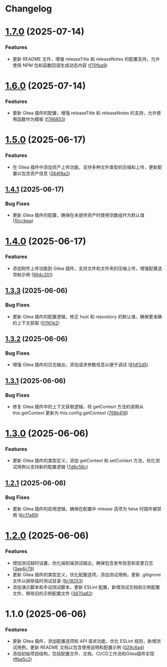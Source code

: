 # Changelog

# [1.7.0](https://github.com/lib-pack/release-it-gitea/compare/1.6.0...1.7.0) (2025-07-14)

### Features

- 更新 README 文件，增强 releaseTitle 和 releaseNotes 的配置支持，允许使用 NPM 包和函数回调生成动态内容 ([f70fba9](https://github.com/lib-pack/release-it-gitea/commit/f70fba94ebf96a9fef3b723a4355d00a558f5308))

# [1.6.0](https://github.com/lib-pack/release-it-gitea/compare/1.5.0...1.6.0) (2025-07-14)

### Features

- 更新 Gitea 插件的配置，增强 releaseTitle 和 releaseNotes 的支持，允许使用函数作为模板 ([f786853](https://github.com/lib-pack/release-it-gitea/commit/f786853036ecc689a9362f45f8ffc3e115e847df))

# [1.5.0](https://github.com/lib-pack/release-it-gitea/compare/1.4.1...1.5.0) (2025-06-17)

### Features

- 在 Gitea 插件中添加资产上传功能，支持多种文件类型的压缩和上传，更新配置以包含资产信息 ([364f8a2](https://github.com/lib-pack/release-it-gitea/commit/364f8a28a536332b846a9e9620cd9cb2e8c0b69a))

## [1.4.1](https://github.com/lib-pack/release-it-gitea/compare/1.4.0...1.4.1) (2025-06-17)

### Bug Fixes

- 更新 Gitea 插件的配置，确保在未提供资产时使用空数组作为默认值 ([10ccbea](https://github.com/lib-pack/release-it-gitea/commit/10ccbea6b66d6b180639c1d28dd3bbc871f049e7))

# [1.4.0](https://github.com/lib-pack/release-it-gitea/compare/1.3.3...1.4.0) (2025-06-17)

### Features

- 添加附件上传功能到 Gitea 插件，支持文件和文件夹的压缩上传，增强配置选项和示例 ([994c201](https://github.com/lib-pack/release-it-gitea/commit/994c2017ad735a4114112d741e1262419643589b))

## [1.3.3](https://github.com/lib-pack/release-it-gitea/compare/1.3.2...1.3.3) (2025-06-06)

### Bug Fixes

- 更新 Gitea 插件的配置逻辑，修正 host 和 repository 的默认值，确保更准确的上下文获取 ([01161e2](https://github.com/lib-pack/release-it-gitea/commit/01161e2667b721d9a238ba4c4e6444e9acde8f65))

## [1.3.2](https://github.com/lib-pack/release-it-gitea/compare/1.3.1...1.3.2) (2025-06-06)

### Bug Fixes

- 增强 Gitea 插件的日志输出，添加请求参数信息以便于调试 ([81df2d5](https://github.com/lib-pack/release-it-gitea/commit/81df2d5897a6bd128d2aad187d6720860dac2f62))

## [1.3.1](https://github.com/lib-pack/release-it-gitea/compare/1.3.0...1.3.1) (2025-06-06)

### Bug Fixes

- 修复 Gitea 插件中的上下文获取逻辑，将 getContext 方法的调用从 this.getContext 更新为 this.config.getContext ([768b416](https://github.com/lib-pack/release-it-gitea/commit/768b4162ea41edfad1bc35f40b646e6de1e53253))

# [1.3.0](https://github.com/lib-pack/release-it-gitea/compare/1.2.1...1.3.0) (2025-06-06)

### Features

- 更新 Gitea 插件的类型定义，添加 getContext 和 setContext 方法，优化测试用例以支持新的配置逻辑 ([7d8c56c](https://github.com/lib-pack/release-it-gitea/commit/7d8c56c3495c50f8a6072d2793d1305e93ac4649))

## [1.2.1](https://github.com/lib-pack/release-it-gitea/compare/1.2.0...1.2.1) (2025-06-06)

### Bug Fixes

- 更新 Gitea 插件的启用逻辑，确保在配置中 release 选项为 false 时插件被禁用 ([6c17a69](https://github.com/lib-pack/release-it-gitea/commit/6c17a69e0a24d706af05cf913a8368f8be3fa0eb))

# [1.2.0](https://github.com/lib-pack/release-it-gitea/compare/1.1.0...1.2.0) (2025-06-06)

### Features

- 增加测试超时设置，优化端到端测试输出，确保包含发布信息和变更日志 ([3ae4c79](https://github.com/lib-pack/release-it-gitea/commit/3ae4c790531187c585c2bebf06118278008e4272))
- 更新 Gitea 插件的类型定义，优化配置选项，添加测试用例，更新 .gitignore 文件以排除临时测试目录 ([9c18253](https://github.com/lib-pack/release-it-gitea/commit/9c182539e174a1fa22e01a7a759586af8a31909c))
- 添加演示脚本和手动测试脚本，更新 ESLint 配置，新增测试文档和示例配置文件，移除旧的示例配置文件 ([3870a62](https://github.com/lib-pack/release-it-gitea/commit/3870a62cd5ad7e25ab6619f6824a9cd7a80a56d9))

# 1.1.0 (2025-06-06)

### Features

- 更新 Gitea 插件，添加配置选项和 API 请求功能，优化 ESLint 规则，新增测试用例，更新 README 文档以包含使用说明和配置示例 ([029c6a4](https://github.com/lib-pack/release-it-gitea/commit/029c6a4d6635c83a94bfe439deb62a9faabd413b))
- 添加初始项目结构，包括配置文件、文档、CI/CD工作流和Gitea插件实现 ([ffbe5c2](https://github.com/lib-pack/release-it-gitea/commit/ffbe5c237ae1a6c95df934fb3a17144bd9567063))
